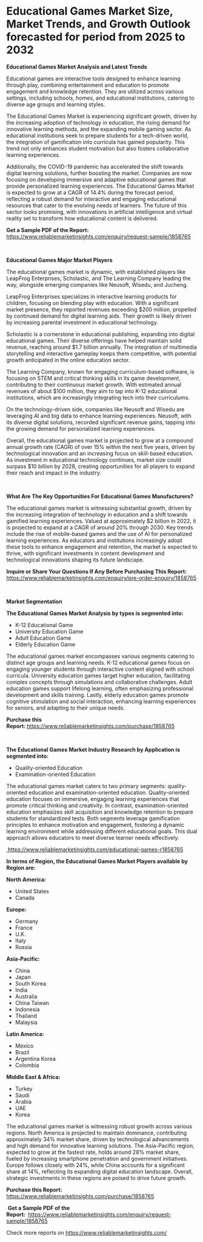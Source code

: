 <p><h1>Educational Games Market Size, Market Trends, and Growth Outlook forecasted for period from 2025 to 2032</h1></p><p><strong>Educational Games Market Analysis and Latest Trends</strong></p>
<p><p>Educational games are interactive tools designed to enhance learning through play, combining entertainment and education to promote engagement and knowledge retention. They are utilized across various settings, including schools, homes, and educational institutions, catering to diverse age groups and learning styles.</p><p>The Educational Games Market is experiencing significant growth, driven by the increasing adoption of technology in education, the rising demand for innovative learning methods, and the expanding mobile gaming sector. As educational institutions seek to prepare students for a tech-driven world, the integration of gamification into curricula has gained popularity. This trend not only enhances student motivation but also fosters collaborative learning experiences.</p><p>Additionally, the COVID-19 pandemic has accelerated the shift towards digital learning solutions, further boosting the market. Companies are now focusing on developing immersive and adaptive educational games that provide personalized learning experiences. The Educational Games Market is expected to grow at a CAGR of 14.4% during the forecast period, reflecting a robust demand for interactive and engaging educational resources that cater to the evolving needs of learners. The future of this sector looks promising, with innovations in artificial intelligence and virtual reality set to transform how educational content is delivered.</p></p>
<p><strong>Get a Sample PDF of the Report:&nbsp;</strong> <a href="https://www.reliablemarketinsights.com/enquiry/request-sample/1858765?utm_campaign=2002&utm_medium=2&utm_source=Github&utm_content=ia&utm_term=10032025&utm_id=educational-games">https://www.reliablemarketinsights.com/enquiry/request-sample/1858765</a></p>
<p>&nbsp;</p>
<p><strong>Educational Games Major Market Players</strong></p>
<p><p>The educational games market is dynamic, with established players like LeapFrog Enterprises, Scholastic, and The Learning Company leading the way, alongside emerging companies like Neusoft, Wisedu, and Jucheng. </p><p>LeapFrog Enterprises specializes in interactive learning products for children, focusing on blending play with education. With a significant market presence, they reported revenues exceeding $200 million, propelled by continued demand for digital learning aids. Their growth is likely driven by increasing parental investment in educational technology.</p><p>Scholastic is a cornerstone in educational publishing, expanding into digital educational games. Their diverse offerings have helped maintain solid revenue, reaching around $1.7 billion annually. The integration of multimedia storytelling and interactive gameplay keeps them competitive, with potential growth anticipated in the online education sector.</p><p>The Learning Company, known for engaging curriculum-based software, is focusing on STEM and critical thinking skills in its game development, contributing to their continuous market growth. With estimated annual revenues of about $100 million, they aim to tap into K-12 educational institutions, which are increasingly integrating tech into their curriculums.</p><p>On the technology-driven side, companies like Neusoft and Wisedu are leveraging AI and big data to enhance learning experiences. Neusoft, with its diverse digital solutions, recorded significant revenue gains, tapping into the growing demand for personalized learning experiences.</p><p>Overall, the educational games market is projected to grow at a compound annual growth rate (CAGR) of over 15% within the next five years, driven by technological innovation and an increasing focus on skill-based education. As investment in educational technology continues, market size could surpass $10 billion by 2028, creating opportunities for all players to expand their reach and impact in the industry.</p></p>
<p>&nbsp;</p>
<p><strong>What Are The Key Opportunities For Educational Games Manufacturers?</strong></p>
<p><p>The educational games market is witnessing substantial growth, driven by the increasing integration of technology in education and a shift towards gamified learning experiences. Valued at approximately $2 billion in 2022, it is projected to expand at a CAGR of around 20% through 2030. Key trends include the rise of mobile-based games and the use of AI for personalized learning experiences. As educators and institutions increasingly adopt these tools to enhance engagement and retention, the market is expected to thrive, with significant investments in content development and technological innovations shaping its future landscape.</p></p>
<p><strong>Inquire or Share Your Questions If Any Before Purchasing This Report:</strong> <a href="https://www.reliablemarketinsights.com/enquiry/pre-order-enquiry/1858765?utm_campaign=2002&utm_medium=2&utm_source=Github&utm_content=ia&utm_term=10032025&utm_id=educational-games">https://www.reliablemarketinsights.com/enquiry/pre-order-enquiry/1858765</a></p>
<p>&nbsp;</p>
<p><strong>Market Segmentation</strong></p>
<p><strong>The Educational Games Market Analysis by types is segmented into:</strong></p>
<p><ul><li>K-12 Educational Game</li><li>University Education Game</li><li>Adult Education Game</li><li>Elderly Education Game</li></ul></p>
<p><p>The educational games market encompasses various segments catering to distinct age groups and learning needs. K-12 educational games focus on engaging younger students through interactive content aligned with school curricula. University education games target higher education, facilitating complex concepts through simulations and collaborative challenges. Adult education games support lifelong learning, often emphasizing professional development and skills training. Lastly, elderly education games promote cognitive stimulation and social interaction, enhancing learning experiences for seniors, and adapting to their unique needs.</p></p>
<p><strong>Purchase this Report:&nbsp;</strong><a href="https://www.reliablemarketinsights.com/purchase/1858765?utm_campaign=2002&utm_medium=2&utm_source=Github&utm_content=ia&utm_term=10032025&utm_id=educational-games">https://www.reliablemarketinsights.com/purchase/1858765</a></p>
<p>&nbsp;</p>
<p><strong>The Educational Games Market Industry Research by Application is segmented into:</strong></p>
<p><ul><li>Quality-oriented Education</li><li>Examination-oriented Education</li></ul></p>
<p><p>The educational games market caters to two primary segments: quality-oriented education and examination-oriented education. Quality-oriented education focuses on immersive, engaging learning experiences that promote critical thinking and creativity. In contrast, examination-oriented education emphasizes skill acquisition and knowledge retention to prepare students for standardized tests. Both segments leverage gamification principles to enhance motivation and engagement, fostering a dynamic learning environment while addressing different educational goals. This dual approach allows educators to meet diverse learner needs effectively.</p></p>
<p><a href="https://www.reliablemarketinsights.com/educational-games-r1858765?utm_campaign=2002&utm_medium=2&utm_source=Github&utm_content=ia&utm_term=10032025&utm_id=educational-games">&nbsp;https://www.reliablemarketinsights.com/educational-games-r1858765</a></p>
<p><strong>In terms of Region, the Educational Games Market Players available by Region are:</strong></p>
<p>
    <p> <strong> North America: </strong>
        <ul>
            <li>United States</li>
            <li>Canada</li>
        </ul>
        </p> 
    <p> <strong> Europe: </strong>
        <ul>
            <li>Germany</li>
            <li>France</li>
            <li>U.K.</li>
            <li>Italy</li>
            <li>Russia</li>
        </ul>
        </p> 
    <p> <strong> Asia-Pacific: </strong>
        <ul>
            <li>China</li>
            <li>Japan</li>
            <li>South Korea</li>
            <li>India</li>
            <li>Australia</li>
            <li>China Taiwan</li>
            <li>Indonesia</li>
            <li>Thailand</li>
            <li>Malaysia</li>
        </ul>
        </p> 
    <p> <strong> Latin America: </strong>
        <ul>
            <li>Mexico</li>
            <li>Brazil</li>
            <li>Argentina Korea</li>
            <li>Colombia</li>
        </ul>
        </p> 
    <p> <strong> Middle East & Africa: </strong>
        <ul>
            <li>Turkey</li>
            <li>Saudi</li>
            <li>Arabia</li>
            <li>UAE</li>
            <li>Korea</li>
        </ul>
    </p>
    </p>
<p><p>The educational games market is witnessing robust growth across various regions. North America is projected to maintain dominance, contributing approximately 34% market share, driven by technological advancements and high demand for innovative learning solutions. The Asia-Pacific region, expected to grow at the fastest rate, holds around 28% market share, fueled by increasing smartphone penetration and government initiatives. Europe follows closely with 24%, while China accounts for a significant share at 14%, reflecting its expanding digital education landscape. Overall, strategic investments in these regions are poised to drive future growth.</p></p>
<p><strong>Purchase this Report: </strong><a href="https://www.reliablemarketinsights.com/purchase/1858765?utm_campaign=2002&utm_medium=2&utm_source=Github&utm_content=ia&utm_term=10032025&utm_id=educational-games">https://www.reliablemarketinsights.com/purchase/1858765</a></p>
<p>&nbsp;<strong>Get a Sample PDF of the Report:&nbsp;&nbsp;</strong><a href="https://www.reliablemarketinsights.com/enquiry/request-sample/1858765?utm_campaign=2002&utm_medium=2&utm_source=Github&utm_content=ia&utm_term=10032025&utm_id=educational-games">https://www.reliablemarketinsights.com/enquiry/request-sample/1858765</a></p>
<p><strong></strong></p>
<p>Check more reports on <a href="https://www.reliablemarketinsights.com/?utm_campaign=2002&utm_medium=2&utm_source=Github&utm_content=ia&utm_term=10032025&utm_id=educational-games">https://www.reliablemarketinsights.com/</a></p>